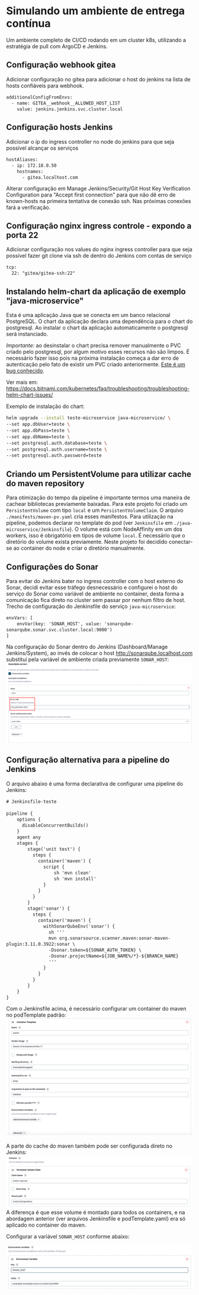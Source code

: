 # Simulando um ambiente de entrega contínua
Um ambiente completo de CI/CD rodando em um cluster k8s, utilizando a estratégia de pull com ArgoCD e Jenkins.

## Configuração webhook gitea
Adicionar configuração no gitea para adicionar o host do jenkins na lista de hosts confiáveis para webhook.
```
additionalConfigFromEnvs:
  - name: GITEA__webhook__ALLOWED_HOST_LIST
    value: jenkins.jenkins.svc.cluster.local
```    

## Configuração hosts Jenkins
Adicionar o ip do ingress controller no node do jenkins para que seja possível alcançar os serviços
```
hostAliases:   
  - ip: 172.18.0.50
    hostnames:
      - gitea.localhost.com
```
Alterar configuração em Manage Jenkins/Security/Git Host Key Verification Configuration para "Accept first connection" para que não dê erro de known-hosts na primeira tentativa de conexão ssh. Nas próximas conexões fará a verificação.

## Configuração nginx ingress controle - expondo a porta 22
Adicionar configuração nos values do nginx ingress controller para que seja possível fazer git clone via ssh de dentro do Jenkins com contas de serviço
```
tcp:
  22: "gitea/gitea-ssh:22"
```

## Instalando helm-chart da aplicação de exemplo "java-microservice"
Esta é uma aplicação Java que se conecta em um banco relacional PostgreSQL. O chart da aplicação declara uma dependência para o chart do postgresql.
Ao instalar o chart da aplicação automaticamente o postgresql será instanciado.

*Importante:* ao desinstalar o chart precisa remover manualmente o PVC criado pelo postgresql, por algum motivo esses recursos não são limpos. É necessário fazer isso pois na próxima instalação começa a dar erro de autenticação pelo fato de existir um PVC criado anteriormente. [Este é um bug conhecido](https://github.com/helm/helm/issues/5156). 

Ver mais em: https://docs.bitnami.com/kubernetes/faq/troubleshooting/troubleshooting-helm-chart-issues/


Exemplo de instalação do chart:
```bash
helm upgrade --install teste-microservice java-microservice/ \
--set app.dbUser=teste \
--set app.dbPass=teste \
--set app.dbName=teste \
--set postgresql.auth.database=teste \
--set postgresql.auth.username=teste \
--set postgresql.auth.password=teste
```

## Criando um PersistentVolume para utilizar cache do maven repository
Para otimização do tempo da pipeline é importante termos uma maneira de cachear bibliotecas previamente baixadas.
Para este projeto foi criado um `PersistentVolume` com tipo `local` e um `PersistentVolumeClaim`.
O arquivo `./manifests/maven-pv.yaml` cria esses manifestos. Para utilização na pipeline, podemos declarar no template
do pod (ver `Jenkinsfile` em `./java-microservice/Jenkinsfile`).
O volume está com NodeAffinity em um dos workers, isso é obrigatório em tipos
de volume `local`. É necessário que o diretório do volume exista previamente. Neste projeto foi decidido conectar-se ao container do node e criar o diretório manualmente.

## Configurações do Sonar
Para evitar do Jenkins bater no ingress controller com o host externo do Sonar, decidi evitar esse tráfego desnecessário e configurei o host do serviço do Sonar como variável de ambiente no container, desta forma a comunicação fica direto no cluster sem passar por nenhum filtro de host. Trecho de configuração do Jenkinsfile do serviço `java-microservice`:
```
envVars: [
    envVar(key: 'SONAR_HOST', value: 'sonarqube-sonarqube.sonar.svc.cluster.local:9000')
]
```

Na configuração do Sonar dentro do Jenkins (Dashboard/Manage Jenkins/System), ao invés de colocar o host http://sonarqube.localhost.com substituí pela variável de ambiente criada previamente `SONAR_HOST`:
![alt text](image.png)

## Configuração alternativa para a pipeline do Jenkins
O arquivo abaixo é uma forma declarativa de configurar uma pipeline do Jenkins:

```
# Jenkinsfile-teste

pipeline {
    options {
      disableConcurrentBuilds()
    }
    agent any
    stages {
        stage('unit test') {
          steps {
            container('maven') {
              script {
                  sh 'mvn clean'
                  sh 'mvn install'
              }
            }
          }
        }
        stage('sonar') {
          steps {
            container('maven') {
              withSonarQubeEnv('sonar') {
                sh '''
                mvn org.sonarsource.scanner.maven:sonar-maven-plugin:3.11.0.3922:sonar \
                -Dsonar.token=${SONAR_AUTH_TOKEN} \
                -Dsonar.projectName=${JOB_NAME%/*}-${BRANCH_NAME}
                '''
              } 
            }
          }
        }
    }
}
```

Com o Jenkinsfile acima, é necessário configurar um container do maven no podTemplate padrão:
![alt text](image-4.png)

A parte do cache do maven também pode ser configurada direto no Jenkins:
![alt text](image-2.png)
A diferença é que esse volume é montado para todos os containers, e na abordagem anterior (ver arquivos Jenkinsfile e podTemplate.yaml) era só aplicado no container do maven.

Configurar a variável `SONAR_HOST` conforme abaixo:

![alt text](image-3.png)

